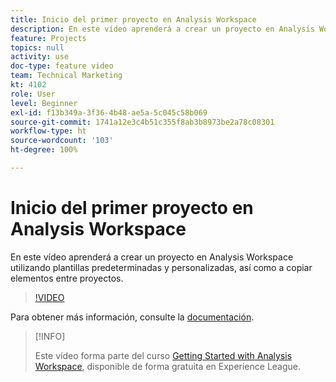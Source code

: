 ```yaml
---
title: Inicio del primer proyecto en Analysis Workspace
description: En este vídeo aprenderá a crear un proyecto en Analysis Workspace utilizando plantillas predeterminadas y personalizadas, así como a copiar elementos entre proyectos.
feature: Projects
topics: null
activity: use
doc-type: feature video
team: Technical Marketing
kt: 4102
role: User
level: Beginner
exl-id: f13b349a-3f36-4b48-ae5a-5c045c58b069
source-git-commit: 1741a12e3c4b51c355f8ab3b8973be2a78c08301
workflow-type: ht
source-wordcount: '103'
ht-degree: 100%

---
```


# Inicio del primer proyecto en Analysis Workspace

En este vídeo aprenderá a crear un proyecto en Analysis Workspace utilizando plantillas predeterminadas y personalizadas, así como a copiar elementos entre proyectos.

>[!VIDEO](https://video.tv.adobe.com/v/30368/?quality=12)

Para obtener más información, consulte la [documentación](https://experienceleague.adobe.com/docs/analytics/analyze/analysis-workspace/build-workspace-project/freeform-overview.html?lang=es).

>[!INFO]
>
> Este vídeo forma parte del curso [Getting Started with Analysis Workspace](https://experienceleague.adobe.com/?recommended=Analytics-U-1-2020.1.workspace&amp;lang=es), disponible de forma gratuita en Experience League.

